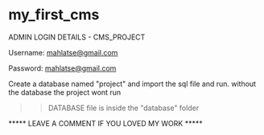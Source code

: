 # my_first_cms
ADMIN LOGIN DETAILS - CMS_PROJECT

Username: mahlatse@gmail.com

Password: mahlatse@gmail.com


Create a database named "project" and import the sql file and run.
without the database the project wont run

>>DATABASE file is inside the "database" folder

***** LEAVE A COMMENT IF YOU LOVED MY WORK *****

